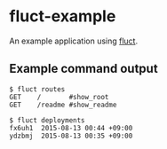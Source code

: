 # fluct-example
An example application using [fluct](https://github.com/r7kamura/fluct).

## Example command output
```
$ fluct routes
GET    /       #show_root
GET    /readme #show_readme

$ fluct deployments
fx6uh1  2015-08-13 00:44 +09:00
ydzbmj  2015-08-13 00:35 +09:00
```
